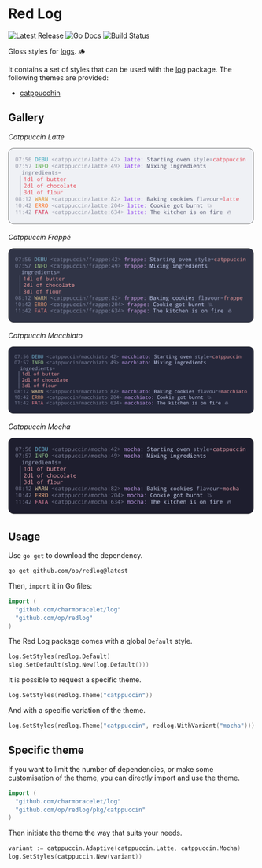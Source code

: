# Red Log

<p>
    <a href="https://github.com/op/redlog/releases"><img src="https://img.shields.io/github/release/op/redlog.svg" alt="Latest Release"></a>
    <a href="https://pkg.go.dev/github.com/op/redlog?tab=doc"><img src="https://godoc.org/github.com/golang/gddo?status.svg" alt="Go Docs"></a>
    <a href="https://github.com/op/redlog/actions"><img src="https://github.com/op/redlog/workflows/build/badge.svg" alt="Build Status"></a>
</p>

Gloss styles for [logs][log]. 🪵

It contains a set of styles that can be used with the [log] package. The
following themes are provided:

* [catppucchin](https://catppuccin.com)

[log]: /charmbracelet/log

## Gallery

*Catppuccin Latte*

<picture>
    <img width="500" src="./assets/catppuccin-latte.svg" alt="catppuccin latte" />
</picture>

*Catppuccin Frappé*

<picture>
    <img width="500" src="./assets/catppuccin-frappe.svg" alt="catppuccin frappe" />
</picture>

*Catppuccin Macchiato*

<picture>
    <img width="500" src="./assets/catppuccin-macchiato.svg" alt="catppuccin macchiato" />
</picture>

*Catppuccin Mocha*

<picture>
    <img width="500" src="./assets/catppuccin-mocha.svg" alt="catppuccin mocha" />
</picture>

## Usage

Use `go get` to download the dependency.

```bash
go get github.com/op/redlog@latest
```

Then, `import` it in Go files:

```go
import (
  "github.com/charmbracelet/log"
  "github.com/op/redlog"
)
```

The Red Log package comes with a global `Default` style.

```go
log.SetStyles(redlog.Default)
slog.SetDefault(slog.New(log.Default()))
```

It is possible to request a specific theme.

```go
log.SetStyles(redlog.Theme("catppuccin"))
```

And with a specific variation of the theme.

```go
log.SetStyles(redlog.Theme("catppuccin", redlog.WithVariant("mocha")))
```

## Specific theme

If you want to limit the number of dependencies, or make some customisation of
the theme, you can directly import and use the theme.

```go
import (
  "github.com/charmbracelet/log"
  "github.com/op/redlog/pkg/catppuccin"
)
```

Then initiate the theme the way that suits your needs.

```go
variant := catppuccin.Adaptive(catppuccin.Latte, catppuccin.Mocha)
log.SetStyles(catppuccin.New(variant))
```

